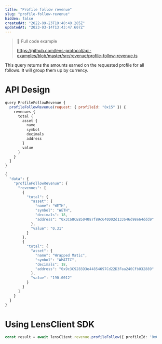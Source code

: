 ```yaml
---
title: "Profile follow revenue"
slug: "profile-follow-revenue"
hidden: false
createdAt: "2022-09-23T10:40:40.205Z"
updatedAt: "2023-03-14T13:43:47.607Z"
---
```

> 📘 Full code example
> 
> <https://github.com/lens-protocol/api-examples/blob/master/src/revenue/profile-follow-revenue.ts>

This query returns the amounts earned on the requested profile for all follows. It will group them up by currency.

# API Design

```javascript Example operation
query ProfileFollowRevenue {
  profileFollowRevenue(request: { profileId: "0x15" }) {
    revenues {
      total {
        asset {
          name
          symbol
          decimals
          address
        }
        value
      }
    }
  }
}
```
```javascript Example response
{
  "data": {
    "profileFollowRevenue": {
      "revenues": [
        {
          "total": {
            "asset": {
              "name": "WETH",
              "symbol": "WETH",
              "decimals": 18,
              "address": "0x3C68CE8504087f89c640D02d133646d98e64ddd9"
            },
            "value": "0.31"
          }
        },
        {
          "total": {
            "asset": {
              "name": "Wrapped Matic",
              "symbol": "WMATIC",
              "decimals": 18,
              "address": "0x9c3C9283D3e44854697Cd22D3Faa240Cfb032889"
            },
            "value": "190.0012"
          }
        }
      ]
    }
  }
}
```



# 

# Using LensClient SDK

```typescript
const result = await lensClient.revenue.profileFollow({ profileId: '0x0185' });
```
